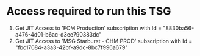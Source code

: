 # Access required to run this TSG
1) Get JIT Access to 'FCM Production' subscription with Id = "8830ba56-a476-4d01-b6ac-d3ee790383dc"
2) Get JIT Access to 'MSG Starburst - CHM PROD' subscription with Id = "fbc17084-a3a3-42bf-a9dc-8bc7f996a679"